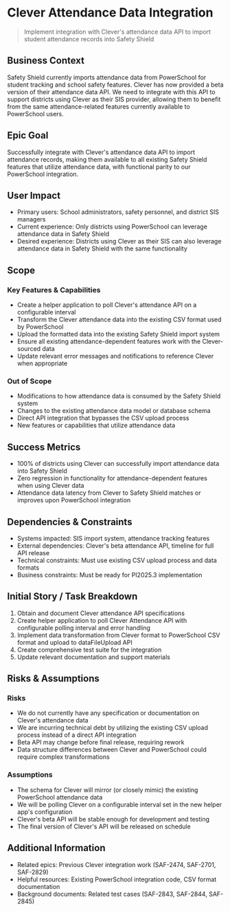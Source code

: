 # Clever Attendance Data Integration
> Implement integration with Clever's attendance data API to import student attendance records into Safety Shield

## Business Context
Safety Shield currently imports attendance data from PowerSchool for student tracking and school safety features. Clever has now provided a beta version of their attendance data API. We need to integrate with this API to support districts using Clever as their SIS provider, allowing them to benefit from the same attendance-related features currently available to PowerSchool users.

## Epic Goal
Successfully integrate with Clever's attendance data API to import attendance records, making them available to all existing Safety Shield features that utilize attendance data, with functional parity to our PowerSchool integration.

## User Impact
- Primary users: School administrators, safety personnel, and district SIS managers
- Current experience: Only districts using PowerSchool can leverage attendance data in Safety Shield
- Desired experience: Districts using Clever as their SIS can also leverage attendance data in Safety Shield with the same functionality

## Scope
### Key Features & Capabilities
- Create a helper application to poll Clever's attendance API on a configurable interval
- Transform the Clever attendance data into the existing CSV format used by PowerSchool
- Upload the formatted data into the existing Safety Shield import system
- Ensure all existing attendance-dependent features work with the Clever-sourced data
- Update relevant error messages and notifications to reference Clever when appropriate

### Out of Scope
- Modifications to how attendance data is consumed by the Safety Shield system
- Changes to the existing attendance data model or database schema
- Direct API integration that bypasses the CSV upload process
- New features or capabilities that utilize attendance data

## Success Metrics
- 100% of districts using Clever can successfully import attendance data into Safety Shield
- Zero regression in functionality for attendance-dependent features when using Clever data
- Attendance data latency from Clever to Safety Shield matches or improves upon PowerSchool integration

## Dependencies & Constraints
- Systems impacted: SIS import system, attendance tracking features
- External dependencies: Clever's beta attendance API, timeline for full API release
- Technical constraints: Must use existing CSV upload process and data formats
- Business constraints: Must be ready for PI2025.3 implementation

## Initial Story / Task Breakdown
1. Obtain and document Clever attendance API specifications
2. Create helper application to poll Clever Attendance API with configurable polling interval and error handling
3. Implement data transformation from Clever format to PowerSchool CSV format and upload to dataFileUpload API
4. Create comprehensive test suite for the integration
5. Update relevant documentation and support materials

## Risks & Assumptions
### Risks
- We do not currently have any specification or documentation on Clever's attendance data
- We are incurring technical debt by utilizing the existing CSV upload process instead of a direct API integration
- Beta API may change before final release, requiring rework
- Data structure differences between Clever and PowerSchool could require complex transformations

### Assumptions
- The schema for Clever will mirror (or closely mimic) the existing PowerSchool attendance data
- We will be polling Clever on a configurable interval set in the new helper app's configuration
- Clever's beta API will be stable enough for development and testing
- The final version of Clever's API will be released on schedule

## Additional Information
- Related epics: Previous Clever integration work (SAF-2474, SAF-2701, SAF-2829)
- Helpful resources: Existing PowerSchool integration code, CSV format documentation
- Background documents: Related test cases (SAF-2843, SAF-2844, SAF-2845)